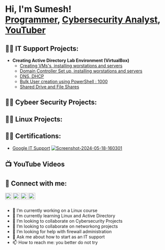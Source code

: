 <h1>Hi, I'm Sumesh! <br/><a href="https://github.com/sumesh1783">Programmer</a>, <a href="https://www.[linkedin.com/in//](https://www.linkedin.com/in/sumeshkumarms/)">Cybersecurity Analyst</a>, <a href="https://www.youtube.com/@sumeshkumar9940">YouTuber</a></h1>

<h2>👨‍💻 IT Support Projects:</h2>

- <b>Creating Active Directory Lab Environment  (VirtualBox)</b>
  - [Creating VMs's, installing worstations and servers](https://github.com/sumesh1783/ActiveDirectoryLab)
  - [Domain Controller Set up, installing worstations and servers](https://github.com/)
  - [DNS, DHCP](https://github.com/)
  - [Bulk User creation using PowerShell : 1000](https://github.com/)
  - [Shared Drive and File Shares](https://github.com/)

<h2>👨‍💻 Cybeer Security Projects:</h2>
<h2>👨‍💻 Linux Projects:</h2>
<h2>👨‍💻 Certifications:</h2>

  -  [Google IT Support](https://imgur.com/a/MEc0899)
<a href="https://imgbb.com/"><img src="https://i.ibb.co/Pxd7SWy/Screenshot-2024-05-18-160301.png" alt="Screenshot-2024-05-18-160301" border="0"></a>
<h2>📺 YouTube Videos</h2>
<h2> 🤳 Connect with me:</h2>

[<img align="left" alt="JoshMadakor | YouTube" width="22px" src="https://cdn.jsdelivr.net/npm/simple-icons@v3/icons/youtube.svg" />][youtube]
[<img align="left" alt="JoshMadakor | Twitter" width="22px" src="https://cdn.jsdelivr.net/npm/simple-icons@v3/icons/twitter.svg" />][twitter]
[<img align="left" alt="JoshMadakor | LinkedIn" width="22px" src="https://cdn.jsdelivr.net/npm/simple-icons@v3/icons/linkedin.svg" />][linkedin]
[<img align="left" alt="JoshMadakor | Instagram" width="22px" src="https://cdn.jsdelivr.net/npm/simple-icons@v3/icons/instagram.svg" />][instagram]

[twitter]: https://twitter.com/
[youtube]: https://www.youtube.com/@sumeshkumar9940
[instagram]: https://www.linkedin.com/in/sumeshkumarms/
[linkedin]: https://www.linkedin.com/in/sumeshkumarms/

</br><br>
- 🔭 I’m currently working on a Linux course
- 🌱 I’m currently learning Linux and Active Directory
- 👯 I’m looking to collaborate on Cybersecurity Projects
- 💞️ I’m looking to collaborate on networkong projects
- 🤔 I’m looking for help with firewall administration
- 💬 Ask me about how to start as an IT support
- 📫 How to reach me: you better do not try

<!---
sumesh1783/sumesh1783 is a ✨ special ✨ repository because its `README.md` (this file) appears on your GitHub profile.
You can click the Preview link to take a look at your changes.
--->
